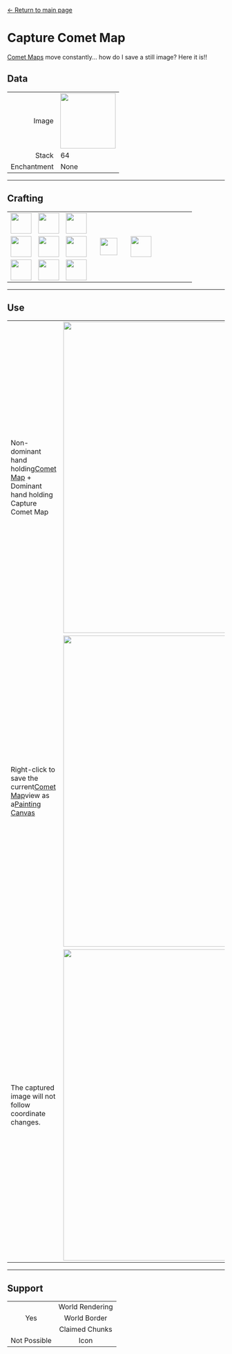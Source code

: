 [← Return to main page](../)
# Capture Comet Map
[Comet Maps](world_map_view.md) move constantly... how do I save a still image?
Here it is!!  

## Data
<table>
    <tr><td align="end">Image</td><td><img src="https://i.imgur.com/Ix15Njd.png" width="128"/></td></tr>
    <tr><td align="end">Stack</td><td>64</td></tr>
    <tr><td align="end">Enchantment</td><td>None</td></tr>
</table>

---

## Crafting
<table>
    <tr><td><img src="https://i.imgur.com/m8hwGCr.png" width="48"/></td><td><img src="https://i.imgur.com/t8b3Mmf.png" width="48"/></td><td><img src="https://i.imgur.com/m8hwGCr.png" width="48"/></td><td colspan="3"></td></tr>
    <tr><td><img src="https://i.imgur.com/qpOGxFz.png" width="48"/></td><td><img src="https://i.imgur.com/pCLeiw7.png" width="48"/></td><td><img src="https://i.imgur.com/KjNgrUk.png" width="48"/></td><td width="70" align="center"><img src="https://i.imgur.com/VE0KqIE.png" width="40"/></td><td><img src="https://i.imgur.com/Ix15Njd.png" width="48"/></td><td width="70"></td></tr>
    <tr><td><img src="https://i.imgur.com/m8hwGCr.png" width="48"/></td><td><img src="https://i.imgur.com/Hk1cHf9.png" width="48"/></td><td><img src="https://i.imgur.com/m8hwGCr.png" width="48"/></td><td colspan="3"></td></tr>
</table>

---

## Use
<table>
    <tr><td>Non-dominant hand holding<a href="world_map_view.md">Comet Map</a> +<br/>Dominant hand holding Capture Comet Map</td><td><img src="https://i.imgur.com/qWLveX2.png" width="720"/></td></tr>
    <tr><td>Right-click to save the current<a href="world_map_view.md">Comet Map</a>view as a<a href="draw_map.md">Painting Canvas</a></td><td><img src="https://i.imgur.com/6NtJ5Ac.png" width="720"/></td></tr>
    <tr><td>The captured image will not follow coordinate changes.</td><td><img src="https://i.imgur.com/Gf7aXwB.png" width="720"/></td></tr>
</table>

---

## Support
<table>
    <tr><td rowspan="3" align="center">Yes</td><td align="center">World Rendering</td></tr>
    <tr><td align="center">World Border</td></tr>
    <tr><td align="center">Claimed Chunks</td></tr>
    <tr><td align="center">Not Possible</td><td align="center">Icon</td></tr>
</table>
